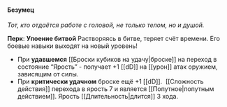 #### Безумец
*Тот, кто отдаётся работе с головой, не только телом, но и душой.* 

**Перк**: **Упоение битвой**
Растворяясь в битве, теряет счёт времени. Его боевые навыки выходят на новый уровень! 
- При **удавшемся** [[Броски кубиков на удачу|броске]] на переход в состояние “Ярость” - получает +1 [[dD]] на [[урон]] атак оружием, зависящим от силы. 
- При **критически удачном** броске ещё +1 [[dD]]. 
[[Сложность действия]] перехода в ярость 7 и является [[Попутное|попутным действием]]. Ярость [[Длительность|длится]] 3 хода. 